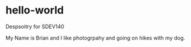 # hello-world
Despsoitry for SDEV140

My Name is Brian and I like photogrpahy and going on hikes with my dog.
